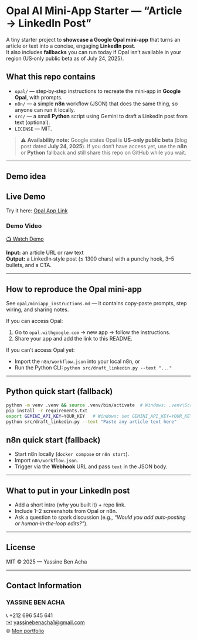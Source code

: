 # Opal AI Mini‑App Starter — “Article → LinkedIn Post”

A tiny starter project to **showcase a Google Opal mini‑app** that turns an article or text into a concise, engaging **LinkedIn post**.  
It also includes **fallbacks** you can run today if Opal isn’t available in your region (US‑only public beta as of July 24, 2025).

## What this repo contains
- `opal/` — step‑by‑step instructions to recreate the mini‑app in **Google Opal**, with prompts.
- `n8n/` — a simple **n8n** workflow (JSON) that does the same thing, so anyone can run it locally.
- `src/` — a small **Python** script using Gemini to draft a LinkedIn post from text (optional).
- `LICENSE` — MIT.

> ⚠️ **Availability note:** Google states Opal is **US‑only public beta** (blog post dated **July 24, 2025**). If you don’t have access yet, use the **n8n** or **Python** fallback and still share this repo on GitHub while you wait.

---

## Demo idea
## Live Demo
Try it here: [Opal App Link](https://opal.withgoogle.com/?flow=drive:/1Yg3it1e4Os4OF85ja6E_N79N-VPq8f7x&mode=app&shared=true)

### Demo Video
[📺 Watch Demo](Enregistrement%20de%20l'écran%202025-08-15%20194213.mp4)

**Input:** an article URL or raw text  
**Output:** a LinkedIn‑style post (≤ 1300 chars) with a punchy hook, 3–5 bullets, and a CTA.

---

## How to reproduce the Opal mini‑app
See `opal/miniapp_instructions.md` — it contains copy‑paste prompts, step wiring, and sharing notes.

If you can access Opal:
1. Go to `opal.withgoogle.com` → new app → follow the instructions.
2. Share your app and add the link to this README.

If you can’t access Opal yet:
- Import the `n8n/workflow.json` into your local n8n, or
- Run the Python CLI: `python src/draft_linkedin.py --text "..."`

---

## Python quick start (fallback)
```bash
python -m venv .venv && source .venv/bin/activate  # Windows: .venv\Scripts\activate
pip install -r requirements.txt
export GEMINI_API_KEY=YOUR_KEY   # Windows: set GEMINI_API_KEY=YOUR_KEY
python src/draft_linkedin.py --text "Paste any article text here"
```

## n8n quick start (fallback)
- Start n8n locally (`docker compose` or `n8n start`).
- Import `n8n/workflow.json`.
- Trigger via the **Webhook** URL and pass `text` in the JSON body.

---

## What to put in your LinkedIn post
- Add a short intro (why you built it) + repo link.
- Include 1–2 screenshots from Opal or n8n.
- Ask a question to spark discussion (e.g., *“Would you add auto‑posting or human‑in‑the‑loop edits?”*).

---

## License
MIT © 2025 — Yassine Ben Acha

---

## Contact Information
### YASSINE BEN ACHA
📞 +212 696 545 641  
✉️ yassinebenacha1@gmail.com  
🌐 [Mon portfolio](votre_lien_portfolio_ici)
